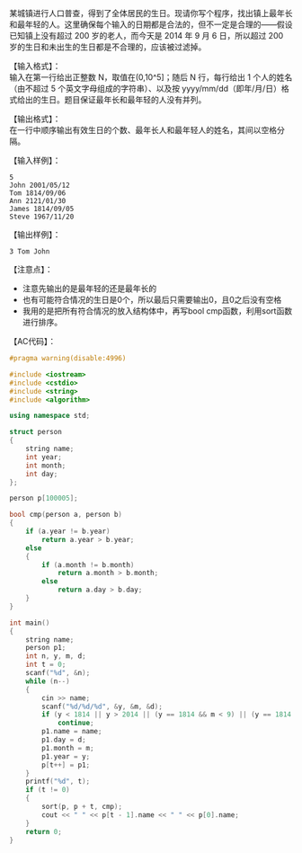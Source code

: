 某城镇进行人口普查，得到了全体居民的生日。现请你写个程序，找出镇上最年长和最年轻的人。这里确保每个输入的日期都是合法的，但不一定是合理的——假设已知镇上没有超过 200 岁的老人，而今天是 2014 年 9 月 6 日，所以超过 200 岁的生日和未出生的生日都是不合理的，应该被过滤掉。


【输入格式】：  
输入在第一行给出正整数 N，取值在(0,10^5]；随后 N 行，每行给出 1 个人的姓名（由不超过 5 个英文字母组成的字符串）、以及按 yyyy/mm/dd（即年/月/日）格式给出的生日。题目保证最年长和最年轻的人没有并列。

【输出格式】：  
在一行中顺序输出有效生日的个数、最年长人和最年轻人的姓名，其间以空格分隔。

【输入样例】：
```
5
John 2001/05/12
Tom 1814/09/06
Ann 2121/01/30
James 1814/09/05
Steve 1967/11/20
```


【输出样例】：
```
3 Tom John
```

【注意点】：
- 注意先输出的是最年轻的还是最年长的
- 也有可能符合情况的生日是0个，所以最后只需要输出0，且0之后没有空格
- 我用的是把所有符合情况的放入结构体中，再写bool cmp函数，利用sort函数进行排序。

【AC代码】：
```cpp
#pragma warning(disable:4996)

#include <iostream>
#include <cstdio>
#include <string>
#include <algorithm>

using namespace std;

struct person
{
	string name;
	int year;
	int month;
	int day;
};

person p[100005];

bool cmp(person a, person b)
{
	if (a.year != b.year)
		return a.year > b.year;
	else
	{
		if (a.month != b.month)
			return a.month > b.month;
		else
			return a.day > b.day;
	}
}

int main()
{
	string name;
	person p1;
	int n, y, m, d;
	int t = 0;
	scanf("%d", &n);
	while (n--)
	{
		cin >> name;
		scanf("%d/%d/%d", &y, &m, &d);
		if (y < 1814 || y > 2014 || (y == 1814 && m < 9) || (y == 1814 && m == 9 && d < 6) || (y == 2014 && m > 9) || (y == 2014 && m == 9 && d > 6))
			continue;
		p1.name = name;
		p1.day = d;
		p1.month = m;
		p1.year = y;
		p[t++] = p1;
	}
	printf("%d", t);
	if (t != 0)
	{
		sort(p, p + t, cmp);
		cout << " " << p[t - 1].name << " " << p[0].name;
	}
	return 0;
}
```
